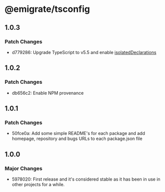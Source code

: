 # @emigrate/tsconfig

## 1.0.3

### Patch Changes

- d779286: Upgrade TypeScript to v5.5 and enable [isolatedDeclarations](https://devblogs.microsoft.com/typescript/announcing-typescript-5-5/#isolated-declarations)

## 1.0.2

### Patch Changes

- db656c2: Enable NPM provenance

## 1.0.1

### Patch Changes

- 50fce0a: Add some simple README's for each package and add homepage, repository and bugs URLs to each package.json file

## 1.0.0

### Major Changes

- 5978020: First release and it's considered stable as it has been in use in other projects for a while.
